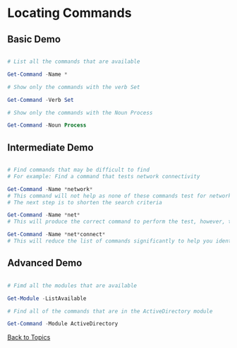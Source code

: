 # Locating Commands

## Basic Demo

```PowerShell

# List all the commands that are available

Get-Command -Name *

# Show only the commands with the verb Set

Get-Command -Verb Set

# Show only the commands with the Noun Process

Get-Command -Noun Process
```

## Intermediate Demo

```PowerShell

# Find commands that may be difficult to find
# For example: Find a command that tests network connectivity

Get-Command -Name *network*
# This command will not help as none of these commands test for network connectivity
# The next step is to shorten the search criteria

Get-Command -Name *net*
# This will produce the correct command to perform the test, however, there are too many results to make this efficient

Get-Command -Name *net*connect*
# This will reduce the list of commands significantly to help you identify the correct command

```

## Advanced Demo

```PowerShell

# Fimd all the modules that are available

Get-Module -ListAvailable

# Find all of the commands that are in the ActiveDirectory module

Get-Command -Module ActiveDirectory

```

[Back to Topics](../README.md#morning-session)

